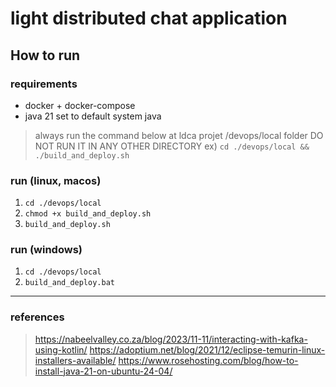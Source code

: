 
# light distributed chat application

## How to run

### requirements
- docker + docker-compose
- java 21 set to default system java

> always run the command below at ldca projet /devops/local folder DO NOT RUN IT IN ANY OTHER DIRECTORY 
> ex) `cd ./devops/local && ./build_and_deploy.sh`

### run (linux, macos)
1. `cd ./devops/local`
2. `chmod +x build_and_deploy.sh`
3. `build_and_deploy.sh`

### run (windows)
1. `cd ./devops/local`
2. `build_and_deploy.bat`



---


### references
> https://nabeelvalley.co.za/blog/2023/11-11/interacting-with-kafka-using-kotlin/
> https://adoptium.net/blog/2021/12/eclipse-temurin-linux-installers-available/
> https://www.rosehosting.com/blog/how-to-install-java-21-on-ubuntu-24-04/